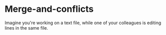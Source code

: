 # Merge-and-conflicts

Imagine you're working on a text file, while one of your colleagues is editing lines in the same file.
